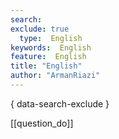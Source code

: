 ```yaml
---
search:
exclude: true
  type:  English
keywords:  English
feature:  English
title: "English"
author: "ArmanRiazi"
---
```

{ data-search-exclude }

[[question_do]]